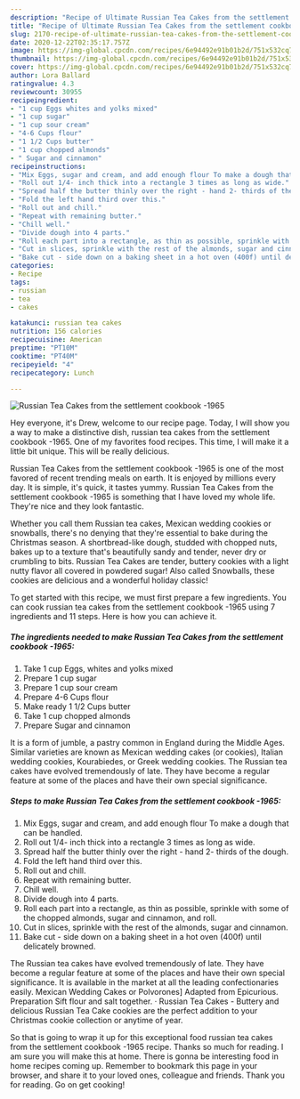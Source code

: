 ```yaml
---
description: "Recipe of Ultimate Russian Tea Cakes from the settlement cookbook -1965"
title: "Recipe of Ultimate Russian Tea Cakes from the settlement cookbook -1965"
slug: 2170-recipe-of-ultimate-russian-tea-cakes-from-the-settlement-cookbook-1965
date: 2020-12-22T02:35:17.757Z
image: https://img-global.cpcdn.com/recipes/6e94492e91b01b2d/751x532cq70/russian-tea-cakes-from-the-settlement-cookbook-1965-recipe-main-photo.jpg
thumbnail: https://img-global.cpcdn.com/recipes/6e94492e91b01b2d/751x532cq70/russian-tea-cakes-from-the-settlement-cookbook-1965-recipe-main-photo.jpg
cover: https://img-global.cpcdn.com/recipes/6e94492e91b01b2d/751x532cq70/russian-tea-cakes-from-the-settlement-cookbook-1965-recipe-main-photo.jpg
author: Lora Ballard
ratingvalue: 4.3
reviewcount: 30955
recipeingredient:
- "1 cup Eggs whites and yolks mixed"
- "1 cup sugar"
- "1 cup sour cream"
- "4-6 Cups flour"
- "1 1/2 Cups butter"
- "1 cup chopped almonds"
- " Sugar and cinnamon"
recipeinstructions:
- "Mix Eggs, sugar and cream, and add enough flour To make a dough that can be handled."
- "Roll out 1/4- inch thick into a rectangle 3 times as long as wide."
- "Spread half the butter thinly over the right - hand 2- thirds of the dough."
- "Fold the left hand third over this."
- "Roll out and chill."
- "Repeat with remaining butter."
- "Chill well."
- "Divide dough into 4 parts."
- "Roll each part into a rectangle, as thin as possible, sprinkle with some of the chopped almonds, sugar and cinnamon, and roll."
- "Cut in slices, sprinkle with the rest of the almonds, sugar and cinnamon."
- "Bake cut - side down on a baking sheet in a hot oven (400f) until delicately browned."
categories:
- Recipe
tags:
- russian
- tea
- cakes

katakunci: russian tea cakes 
nutrition: 156 calories
recipecuisine: American
preptime: "PT10M"
cooktime: "PT40M"
recipeyield: "4"
recipecategory: Lunch

---
```



![Russian Tea Cakes from the settlement cookbook -1965](https://img-global.cpcdn.com/recipes/6e94492e91b01b2d/751x532cq70/russian-tea-cakes-from-the-settlement-cookbook-1965-recipe-main-photo.jpg)

Hey everyone, it's Drew, welcome to our recipe page. Today, I will show you a way to make a distinctive dish, russian tea cakes from the settlement cookbook -1965. One of my favorites food recipes. This time, I will make it a little bit unique. This will be really delicious.

Russian Tea Cakes from the settlement cookbook -1965 is one of the most favored of recent trending meals on earth. It is enjoyed by millions every day. It is simple, it's quick, it tastes yummy. Russian Tea Cakes from the settlement cookbook -1965 is something that I have loved my whole life. They're nice and they look fantastic.

Whether you call them Russian tea cakes, Mexican wedding cookies or snowballs, there&#39;s no denying that they&#39;re essential to bake during the Christmas season. A shortbread-like dough, studded with chopped nuts, bakes up to a texture that&#39;s beautifully sandy and tender, never dry or crumbling to bits. Russian Tea Cakes are tender, buttery cookies with a light nutty flavor all covered in powdered sugar! Also called Snowballs, these cookies are delicious and a wonderful holiday classic!


To get started with this recipe, we must first prepare a few ingredients. You can cook russian tea cakes from the settlement cookbook -1965 using 7 ingredients and 11 steps. Here is how you can achieve it.

<!--inarticleads1-->

##### The ingredients needed to make Russian Tea Cakes from the settlement cookbook -1965:

1. Take 1 cup Eggs, whites and yolks mixed
1. Prepare 1 cup sugar
1. Prepare 1 cup sour cream
1. Prepare 4-6 Cups flour
1. Make ready 1 1/2 Cups butter
1. Take 1 cup chopped almonds
1. Prepare  Sugar and cinnamon


It is a form of jumble, a pastry common in England during the Middle Ages. Similar varieties are known as Mexican wedding cakes (or cookies), Italian wedding cookies, Kourabiedes, or Greek wedding cookies. The Russian tea cakes have evolved tremendously of late. They have become a regular feature at some of the places and have their own special significance. 

<!--inarticleads2-->

##### Steps to make Russian Tea Cakes from the settlement cookbook -1965:

1. Mix Eggs, sugar and cream, and add enough flour To make a dough that can be handled.
1. Roll out 1/4- inch thick into a rectangle 3 times as long as wide.
1. Spread half the butter thinly over the right - hand 2- thirds of the dough.
1. Fold the left hand third over this.
1. Roll out and chill.
1. Repeat with remaining butter.
1. Chill well.
1. Divide dough into 4 parts.
1. Roll each part into a rectangle, as thin as possible, sprinkle with some of the chopped almonds, sugar and cinnamon, and roll.
1. Cut in slices, sprinkle with the rest of the almonds, sugar and cinnamon.
1. Bake cut - side down on a baking sheet in a hot oven (400f) until delicately browned.


The Russian tea cakes have evolved tremendously of late. They have become a regular feature at some of the places and have their own special significance. It is available in the market at all the leading confectionaries easily. Mexican Wedding Cakes or Polvorones] Adapted from Epicurious. Preparation Sift flour and salt together. · Russian Tea Cakes - Buttery and delicious Russian Tea Cake cookies are the perfect addition to your Christmas cookie collection or anytime of year. 

So that is going to wrap it up for this exceptional food russian tea cakes from the settlement cookbook -1965 recipe. Thanks so much for reading. I am sure you will make this at home. There is gonna be interesting food in home recipes coming up. Remember to bookmark this page in your browser, and share it to your loved ones, colleague and friends. Thank you for reading. Go on get cooking!
